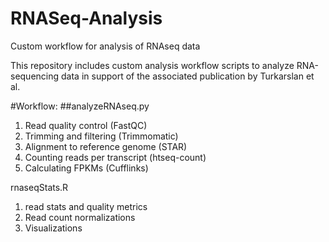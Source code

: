 # RNASeq-Analysis
Custom workflow for analysis of RNAseq data

This repository includes custom analysis workflow scripts to analyze RNA-sequencing data in support of the associated publication by Turkarslan et al.

#Workflow:
##analyzeRNAseq.py
1. Read quality control (FastQC)
2. Trimming and filtering (Trimmomatic)
3. Alignment to reference genome (STAR)
4. Counting reads per transcript (htseq-count)
5. Calculating FPKMs (Cufflinks)

rnaseqStats.R
1. read stats and quality metrics 
2. Read count normalizations
3. Visualizations
